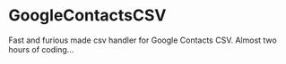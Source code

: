 # GoogleContactsCSV
Fast and furious made csv handler for Google Contacts CSV.
Almost two hours of coding...
